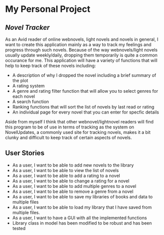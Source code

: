 # My Personal Project

## *Novel Tracker*

As an Avid reader of online webnovels, light novels and novels in general, 
 I want to create this application mainly as a way to track my feelings and progress
through such novels. Because of the way webnovels/light novels usually update
weekly/daily, dropping them temporarily is quite a common occurance for me.
 This application will have a variety of functions that will help to keep
track of these novels including:

- A description of why I dropped the novel including a brief summary of the plot
- A rating system 
- A genre and rating filter function that will allow you to select genres for each novel
- A search function 
- Ranking functions that will sort the list of novels by last read or rating
- An individual page for every novel that you can enter for specfic details

Aside from myself I think that other webnovel/lightnovel readers will find this
program to be of use in terms of tracking as the system on NovelUpdates,
a commonly used site for tracking novels, makes it a bit clunky and difficult to 
keep track of certain aspects of novels.

## User Stories ##

- As a user, I want to be able to add new novels to the library
- As a user, I want to be able to view the list of novels
- As a user, I want to be able to add a rating to a novel
- As a user, I want to be able to change a rating for a novel
- As a user, I want to be able to add multiple genres to a novel
- As a user, I want to be able to remove a genre from a novel
- As a user, I want to be able to save my libraries of books and data to multiple files
- As a user, I want to be able to load my library that I have saved from multiple files.
- As a user, I want to have a GUI with all the implemented functions
- Library class in model has been modified to be robust and has been tested
